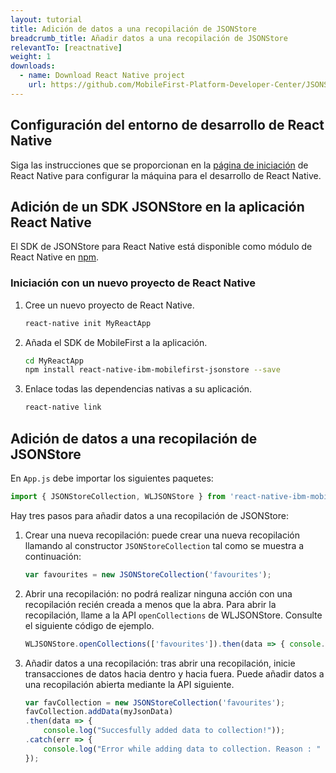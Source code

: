 ```yaml
---
layout: tutorial
title: Adición de datos a una recopilación de JSONStore
breadcrumb_title: Añadir datos a una recopilación de JSONStore
relevantTo: [reactnative]
weight: 1
downloads:
  - name: Download React Native project
    url: https://github.com/MobileFirst-Platform-Developer-Center/JSONStoreReactNative
---
```

<!-- NLS_CHARSET=UTF-8 -->
##  Configuración del entorno de desarrollo de React Native
Siga las instrucciones que se proporcionan en la [página de iniciación](https://facebook.github.io/react-native/docs/getting-started.html) de React Native para configurar la máquina para el desarrollo de React Native.

##  Adición de un SDK JSONStore en la aplicación React Native
El SDK de JSONStore para React Native está disponible como módulo de React Native en [npm](https://www.npmjs.com/package/react-native-mobilefirst-jsonstore).

### Iniciación con un nuevo proyecto de React Native
1. Cree un nuevo proyecto de React Native.
    ```bash
    react-native init MyReactApp
    ```

2. Añada el SDK de MobileFirst a la aplicación.
    ```bash
    cd MyReactApp
    npm install react-native-ibm-mobilefirst-jsonstore --save
    ```

3.  Enlace todas las dependencias nativas a su aplicación.
    ```bash
    react-native link
    ```

## Adición de datos a una recopilación de JSONStore

En `App.js` debe importar los siguientes paquetes:

```javascript
import { JSONStoreCollection, WLJSONStore } from 'react-native-ibm-mobilefirst-jsonstore';
```

Hay tres pasos para añadir datos a una recopilación de JSONStore:

1. Crear una nueva recopilación: puede crear una nueva recopilación llamando al constructor `JSONStoreCollection` tal como se muestra a continuación:
    ```javascript
    var favourites = new JSONStoreCollection('favourites');
    ```
2.  Abrir una recopilación: no podrá realizar ninguna acción con una recopilación recién creada a menos que la abra. Para abrir la recopilación, llame a la API `openCollections` de WLJSONStore. Consulte el siguiente código de ejemplo.
    ```javascript
    WLJSONStore.openCollections(['favourites']).then(data => { console.log(data); }).catch(err =>{ console.log(err); });
    ```
3. Añadir datos a una recopilación: tras abrir una recopilación, inicie transacciones de datos hacia dentro y hacia fuera. Puede añadir datos a una recopilación abierta mediante la API siguiente.
    ```javascript
    var favCollection = new JSONStoreCollection('favourites');
    favCollection.addData(myJsonData)
    .then(data => {
    	console.log("Succesfully added data to collection!"));
    .catch(err => {
    	console.log("Error while adding data to collection. Reason : " + err);
    });
    ```    
